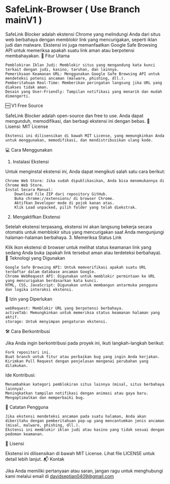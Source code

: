 # SafeLink-Browser ( Use Branch mainV1 )

SafeLink Blocker adalah ekstensi Chrome yang melindungi Anda dari situs web berbahaya dengan memblokir link yang mencurigakan, seperti iklan judi dan malware. Ekstensi ini juga memanfaatkan Google Safe Browsing API untuk memeriksa apakah suatu link aman atau berpotensi membahayakan.
🚀 Fitur Utama

    Pemblokiran Iklan Judi: Memblokir situs yang mengandung kata kunci terkait dengan judi, kasino, taruhan, dan lainnya.
    Pemeriksaan Keamanan URL: Menggunakan Google Safe Browsing API untuk mendeteksi potensi ancaman (malware, phishing, dll.).
    Pemberitahuan Real-Time: Memberikan peringatan langsung jika URL yang diakses tidak aman.
    Desain yang User-Friendly: Tampilan notifikasi yang menarik dan mudah dimengerti.

🆓 V1 Free Source

SafeLink Blocker adalah open-source dan free to use. Anda dapat mengunduh, memodifikasi, dan berbagi ekstensi ini dengan bebas.
📜 Lisensi: MIT License

    Ekstensi ini dilisensikan di bawah MIT License, yang memungkinkan Anda untuk menggunakan, memodifikasi, dan mendistribusikan ulang kode.

💻 Cara Menggunakan
1. Instalasi Ekstensi

Untuk menginstal ekstensi ini, Anda dapat mengikuti salah satu cara berikut:

    Chrome Web Store: Jika sudah dipublikasikan, Anda bisa menemukannya di Chrome Web Store.
    Instal Secara Manual:
        Download file ZIP dari repository GitHub.
        Buka chrome://extensions/ di browser Chrome.
        Aktifkan Developer mode di pojok kanan atas.
        Klik Load unpacked, pilih folder yang telah diekstrak.

2. Mengaktifkan Ekstensi

Setelah ekstensi terpasang, ekstensi ini akan langsung bekerja secara otomatis untuk memblokir situs yang mencurigakan saat Anda mengunjungi halaman-halaman berbahaya.
3. Memeriksa Status Link

Klik ikon ekstensi di browser untuk melihat status keamanan link yang sedang Anda buka (apakah link tersebut aman atau terdeteksi berbahaya).
🔧 Teknologi yang Digunakan

    Google Safe Browsing API: Untuk memverifikasi apakah suatu URL terdaftar dalam database ancaman Google.
    Chrome WebRequest API: Digunakan untuk memblokir permintaan ke URL yang mencurigakan berdasarkan kata kunci.
    HTML, CSS, JavaScript: Digunakan untuk membangun antarmuka pengguna dan logika interaksi ekstensi.

📢 Izin yang Diperlukan

    webRequest: Memblokir URL yang berpotensi berbahaya.
    activeTab: Memungkinkan untuk memeriksa status keamanan halaman yang aktif.
    storage: Untuk menyimpan pengaturan ekstensi.

🛠️ Cara Berkontribusi

Jika Anda ingin berkontribusi pada proyek ini, ikuti langkah-langkah berikut:

    Fork repositori ini.
    Buat branch untuk fitur atau perbaikan bug yang ingin Anda kerjakan.
    Kirimkan Pull Request dengan penjelasan mengenai perubahan yang dilakukan.

Ide Kontribusi:

    Menambahkan kategori pemblokiran situs lainnya (misal, situs berbahaya lainnya).
    Meningkatkan tampilan notifikasi dengan animasi atau gaya baru.
    Mengoptimalkan dan memperbaiki bug.

📝 Catatan Pengguna

    Jika ekstensi mendeteksi ancaman pada suatu halaman, Anda akan diberitahu dengan pemberitahuan pop-up yang mencantumkan jenis ancaman (misal, malware, phishing, dll.).
    Ekstensi ini memblokir iklan judi atau kasino yang tidak sesuai dengan pedoman keamanan.

📜 Lisensi

Ekstensi ini dilisensikan di bawah MIT License. Lihat file LICENSE untuk detail lebih lanjut.
📬 Kontak

Jika Anda memiliki pertanyaan atau saran, jangan ragu untuk menghubungi kami melalui email di 
davidseptian0409@gmail.com
